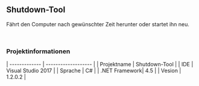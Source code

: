 ## Shutdown-Tool 
Fährt den Computer nach gewünschter Zeit herunter oder startet ihn neu.

<br>

### Projektinformationen
| ------------- | ------------------- |
| Projektname   | Shutdown-Tool       |
| IDE           | Visual Studio 2017  | 
| Sprache       | C#                  |
| .NET Framework| 4.5                 | 
| Vesion        | 1.2.0.2             |
